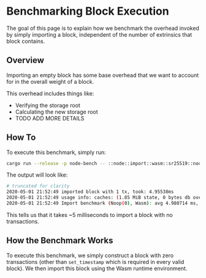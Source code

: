 # Benchmarking Block Execution

The goal of this page is to explain how we benchmark the overhead invoked by simply importing a block, independent of the number of extrinsics that block contains.

## Overview

Importing an empty block has some base overhead that we want to account for in the overall weight of a block.

This overhead includes things like:

* Verifying the storage root
* Calculating the new storage root
* TODO ADD MORE DETAILS

## How To

To execute this benchmark, simply run:

```bash
cargo run --release -p node-bench -- ::node::import::wasm::sr25519::noop::empty
```

The output will look like:

```bash
# truncated for clarity
2020-05-01 21:52:49 imported block with 1 tx, took: 4.95538ms
2020-05-01 21:52:49 usage info: caches: (1.85 MiB state, 0 bytes db overlay), state db: (168 bytes non-canonical, 0 bytes pruning, 44 bytes pinned), i/o: (0 tx, 0 write, 0 read, 0 avg tx, 2/31 key cache reads/total, 22 trie nodes writes)
2020-05-01 21:52:49 Import benchmark (Noop(0), Wasm): avg 4.980714 ms, w_avg 4.978451 ms

```

This tells us that it takes ~5 milliseconds to import a block with no transactions.

## How the Benchmark Works

To execute this benchmark, we simply construct a block with zero transactions (other than `set_timestamp` which is required in every valid block). We then import this block using the Wasm runtime environment.
